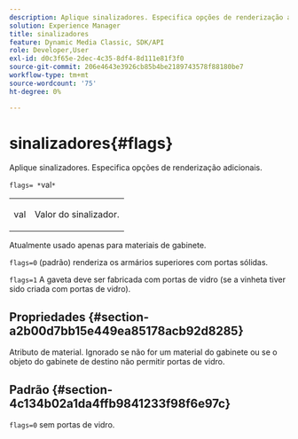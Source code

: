 ```yaml
---
description: Aplique sinalizadores. Especifica opções de renderização adicionais.
solution: Experience Manager
title: sinalizadores
feature: Dynamic Media Classic, SDK/API
role: Developer,User
exl-id: d0c3f65e-2dec-4c35-8df4-8d111e81f3f0
source-git-commit: 206e4643e3926cb85b4be2189743578f88180be7
workflow-type: tm+mt
source-wordcount: '75'
ht-degree: 0%

---
```


# sinalizadores{#flags}

Aplique sinalizadores. Especifica opções de renderização adicionais.

`flags= *`val`*`

<table id="simpletable_00B21BD9E47E4D2FB0042CB507431916"> 
 <tr class="strow"> 
  <td class="stentry"> <p><span class="varname"> val</span> </p> </td> 
  <td class="stentry"> <p>Valor do sinalizador. </p></td> 
 </tr> 
</table>

Atualmente usado apenas para materiais de gabinete.

`flags=0` (padrão) renderiza os armários superiores com portas sólidas.

`flags=1` A gaveta deve ser fabricada com portas de vidro (se a vinheta tiver sido criada com portas de vidro).

## Propriedades {#section-a2b00d7bb15e449ea85178acb92d8285}

Atributo de material. Ignorado se não for um material do gabinete ou se o objeto do gabinete de destino não permitir portas de vidro.

## Padrão {#section-4c134b02a1da4ffb9841233f98f6e97c}

`flags=0` sem portas de vidro.
